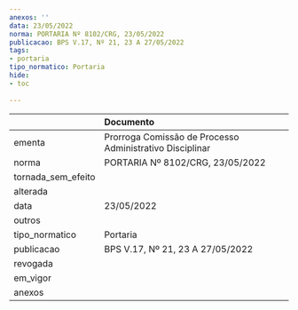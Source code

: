 ```yaml
---
anexos: ''
data: 23/05/2022
norma: PORTARIA Nº 8102/CRG, 23/05/2022
publicacao: BPS V.17, Nº 21, 23 A 27/05/2022
tags:
- portaria
tipo_normatico: Portaria
hide: 
- toc 
 
---
```


|                    | Documento                                                |
|:-------------------|:---------------------------------------------------------|
| ementa             | Prorroga Comissão de Processo Administrativo Disciplinar |
| norma              | PORTARIA Nº 8102/CRG, 23/05/2022                         |
| tornada_sem_efeito |                                                          |
| alterada           |                                                          |
| data               | 23/05/2022                                               |
| outros             |                                                          |
| tipo_normatico     | Portaria                                                 |
| publicacao         | BPS V.17, Nº 21, 23 A 27/05/2022                         |
| revogada           |                                                          |
| em_vigor           |                                                          |
| anexos             |                                                          |
